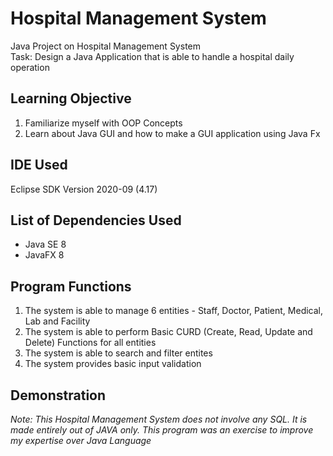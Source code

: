 # Hospital Management System
Java Project on Hospital Management System\
Task: Design a Java Application that is able to handle a hospital daily operation

## Learning Objective
1. Familiarize myself with OOP Concepts
2. Learn about Java GUI and how to make a GUI application using Java Fx

## IDE Used
Eclipse SDK Version 2020-09 (4.17)

## List of Dependencies Used
* Java SE 8
* JavaFX 8

## Program Functions
1. The system is able to manage 6 entities - Staff, Doctor, Patient, Medical, Lab and Facility
2. The system is able to perform Basic CURD (Create, Read, Update and Delete) Functions for all entities
3. The system is able to search and filter entites
4. The system provides basic input validation

## Demonstration

*Note: This Hospital Management System does not involve any SQL. It is made entirely out of JAVA only. This program was an exercise to improve my expertise over Java Language*
